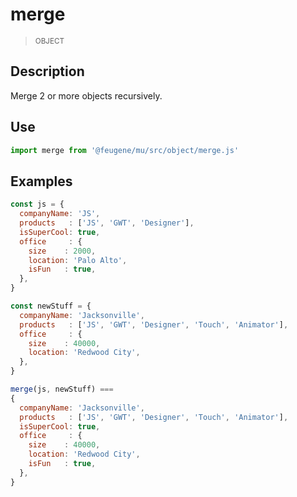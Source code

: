 # merge

> <small>OBJECT</small>

## Description

Merge 2 or more objects recursively.

## Use

```js
import merge from '@feugene/mu/src/object/merge.js'
```

## Examples

```js
const js = {
  companyName: 'JS',
  products   : ['JS', 'GWT', 'Designer'],
  isSuperCool: true,
  office     : {
    size    : 2000,
    location: 'Palo Alto',
    isFun   : true,
  },
}

const newStuff = {
  companyName: 'Jacksonville',
  products   : ['JS', 'GWT', 'Designer', 'Touch', 'Animator'],
  office     : {
    size    : 40000,
    location: 'Redwood City',
  },
}

merge(js, newStuff) ===
{
  companyName: 'Jacksonville',
  products   : ['JS', 'GWT', 'Designer', 'Touch', 'Animator'],
  isSuperCool: true,
  office     : {
    size    : 40000,
    location: 'Redwood City',
    isFun   : true,
  },
}
```
